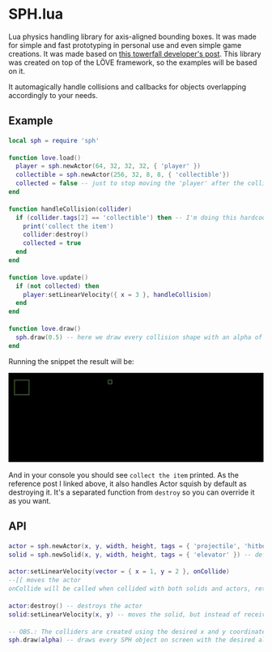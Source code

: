 # SPH.lua

Lua physics handling library for axis-aligned bounding boxes. It was made for simple and fast prototyping in personal use and even simple game creations. It was made based on [this towerfall developer's post](https://mattmakesgames.tumblr.com/post/127890619821/towerfall-physics). This library was created on top of the LÖVE framework, so the examples will be based on it.

It automagically handle collisions and callbacks for objects overlapping accordingly to your needs.

## Example

```lua
local sph = require 'sph'

function love.load()
  player = sph.newActor(64, 32, 32, 32, { 'player' })
  collectible = sph.newActor(256, 32, 8, 8, { 'collectible'})
  collected = false -- just to stop moving the 'player' after the collision trigger
end

function handleCollision(collider)
  if (collider.tags[2] == 'collectible') then -- I'm doing this hardcoded but on a real life project you'll not do that
    print('collect the item')
    collider:destroy()
    collected = true
  end
end

function love.update()
  if (not collected) then
    player:setLinearVelocity({ x = 3 }, handleCollision)
  end
end

function love.draw()
  sph.draw(0.5) -- here we draw every collision shape with an alpha of 50%
end
```

Running the snippet the result will be:

![](sample.gif)

And in your console you should see `collect the item` printed.
As the reference post I linked above, it also handles Actor squish by default as destroying it. It's a separated function from `destroy` so you can override it as you want.

## API

```lua
actor = sph.newActor(x, y, width, height, tags = { 'projectile', 'hitbox' }) -- default tag[1] = 'actor'
solid = sph.newSolid(x, y, width, height, tags = { 'elevator' }) -- default tag[1] = 'solid'

actor:setLinearVelocity(vector = { x = 1, y = 2 }, onCollide)
--[[ moves the actor
onCollide will be called when collided with both solids and actors, returning the trigger (for actors) or collider object ]]--

actor:destroy() -- destroys the actor
solid:setLinearVelocity(x, y) -- moves the solid, but instead of receiving a vector table, x and y are received as separated parameters

-- OBS.: The colliders are created using the desired x and y coordinates as it's middle point.
sph.draw(alpha) -- draws every SPH object on screen with the desired alpha (0 - 1)
```
